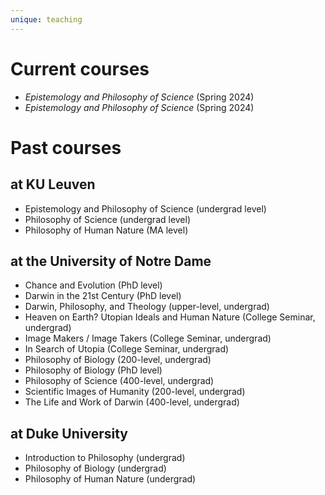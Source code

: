```yaml
---
unique: teaching
---
```



# Current courses

*   *Epistemology and Philosophy of Science* (Spring 2024)
*   *Epistemology and Philosophy of Science* (Spring 2024)


# Past courses

## at KU Leuven

*   Epistemology and Philosophy of Science (undergrad level)
*   Philosophy of Science (undergrad level)
*   Philosophy of Human Nature (MA level)

## at the University of Notre Dame

*   Chance and Evolution (PhD level)
*   Darwin in the 21st Century (PhD level)
*   Darwin, Philosophy, and Theology (upper-level, undergrad)
*   Heaven on Earth?  Utopian Ideals and Human Nature (College Seminar, undergrad)
*   Image Makers / Image Takers (College Seminar, undergrad)
*   In Search of Utopia (College Seminar, undergrad)
*   Philosophy of Biology (200-level, undergrad)
*   Philosophy of Biology (PhD level)
*   Philosophy of Science (400-level, undergrad)
*   Scientific Images of Humanity (200-level, undergrad)
*   The Life and Work of Darwin (400-level, undergrad)

## at Duke University

*   Introduction to Philosophy (undergrad)
*   Philosophy of Biology (undergrad)
*   Philosophy of Human Nature (undergrad)
